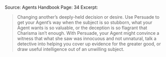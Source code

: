 Source: Agents Handbook
Page: 34
Excerpt:
> Changing another’s deeply-held decision or desire. Use Persuade to get your Agent’s way when the subject is so stubborn, what your Agent wants is so valuable, or the deception is so flagrant that Charisma isn’t enough. With Persuade, your Agent might convince a witness that what she saw was innocuous and not unnatural, talk a detective into helping you cover up evidence for the greater good, or draw useful intelligence out of an unwilling subject.